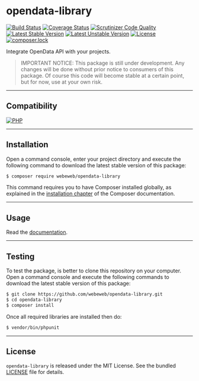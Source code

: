 opendata-library
================

[![Build Status](https://img.shields.io/travis/com/webeweb/opendata-library/master.svg?style=flat-square)](https://travis-ci.com/webeweb/opendata-library)
[![Coverage Status](https://img.shields.io/coveralls/webeweb/opendata-library/master.svg?style=flat-square)](https://coveralls.io/github/webeweb/opendata-library?branch=master)
[![Scrutinizer Code Quality](https://img.shields.io/scrutinizer/quality/g/webeweb/opendata-library/master.svg?style=flat-square)](https://scrutinizer-ci.com/g/webeweb/opendata-library/?branch=master)
[![Latest Stable Version](https://img.shields.io/packagist/v/webeweb/opendata-library.svg?style=flat-square)](https://packagist.org/packages/webeweb/opendata-library)
[![Latest Unstable Version](https://img.shields.io/packagist/vpre/webeweb/opendata-library.svg?style=flat-square)](https://packagist.org/packages/webeweb/opendata-library)
[![License](https://img.shields.io/packagist/l/webeweb/opendata-library.svg?style=flat-square)](https://packagist.org/packages/webeweb/opendata-library)
[![composer.lock](https://img.shields.io/badge/.lock-uncommited-important.svg?style=flat-square)](https://packagist.org/packages/webeweb/opendata-library)

Integrate OpenData API with your projects.

> IMPORTANT NOTICE: This package is still under development. Any changes will be
> done without prior notice to consumers of this package. Of course this code
> will become stable at a certain point, but for now, use at your own risk.

---

## Compatibility

[![PHP](https://img.shields.io/packagist/php-v/webeweb/opendata-library.svg?style=flat-square)](http://php.net)

---

## Installation

Open a command console, enter your project directory and execute the following
command to download the latest stable version of this package:

```bash
$ composer require webeweb/opendata-library
```

This command requires you to have Composer installed globally, as explained in
the [installation chapter](https://getcomposer.org/doc/00-intro.md) of the
Composer documentation.

---

## Usage

Read the [documentation](doc/index.md).

---

## Testing

To test the package, is better to clone this repository on your computer.
Open a command console and execute the following commands to download the latest
stable version of this package:

```bash
$ git clone https://github.com/webeweb/opendata-library.git
$ cd opendata-library
$ composer install
```

Once all required libraries are installed then do:

```bash
$ vendor/bin/phpunit
```

---

## License

`opendata-library` is released under the MIT License. See the bundled [LICENSE](LICENSE)
file for details.
